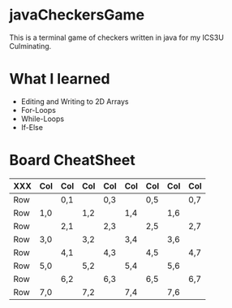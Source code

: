 # javaCheckersGame
This is a terminal game of checkers written in java for my ICS3U Culminating.

# What I learned
* Editing and Writing to 2D Arrays
* For-Loops
* While-Loops
* If-Else
# Board CheatSheet
|XXX|Col|Col|Col|Col|Col|Col|Col|Col|
|---|---|---|---|---|---|---|---|---|
|Row|   |0,1|   |0,3|   |0,5|   |0,7|
|Row|1,0|   |1,2|   |1,4|   |1,6|   | 
|Row|   |2,1|   |2,3|   |2,5|   |2,7|
|Row|3,0|   |3,2|   |3,4|   |3,6|   |
|Row|   |4,1|   |4,3|   |4,5|   |4,7|
|Row|5,0|   |5,2|   |5,4|   |5,6|   |
|Row|   |6,2|   |6,3|   |6,5|   |6,7|
|Row|7,0|   |7,2|   |7,4|   |7,6|   |
